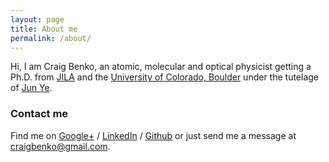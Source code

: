 ```yaml
---
layout: page
title: About me
permalink: /about/
---
```


Hi, I am Craig Benko, an atomic, molecular and optical physicist getting a Ph.D. from [JILA][jila]
and the [University of Colorado, Boulder][cu] under the tutelage of [Jun Ye][ye]. 

### Contact me

Find me on [Google+][google] / [LinkedIn][linkedin] / [Github][github] or just send me a message at 
[craigbenko@gmail.com](craigbenko@gmail.com).

[cu]: http://colorado.edu
[jila]: http://jila.colorado.edu
[ye]: http://jilawww.colorado.edu/YeLabs/
[jekyll]: http://jekyllrb.com
[github]: https://github.com/c-benko
[google]: https://plus.google.com/+craigbenko
[linkedin]: https://www.linkedin.com/in/craigbenko  
